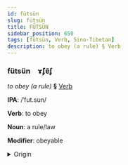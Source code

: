 ```yaml
---
id: fütsün
slug: fütsün
title: FÜTSÜN
sidebar_position: 650
tags: [fütsün, Verb, Sino-Tibetan]
description: to obey (a rule) § Verb
---
```


### fütsün&emsp;<span kind="abugida">ɤ̆ʄɐ̃ʄ</span>

*to obey (a rule)* **§** [Verb](../../tags/Verb)

**IPA**: /ˈfut.sun/

**Verb**: to obey

**Noun**: a rule/law

**Modifier**: obeyable

<details>
    <summary>Origin</summary>
    Mandarin 服從 fúcóng /fu³⁵ t͡sʰʊŋ³⁵/<br/>
    <em>Sino-Tibetan Language Family</em>
</details>